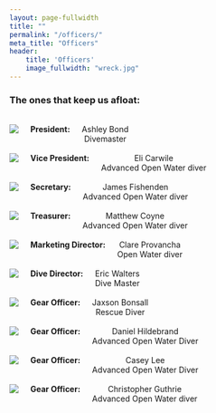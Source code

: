 ```yaml
---
layout: page-fullwidth
title: ""
permalink: "/officers/"
meta_title: "Officers"
header:
    title: 'Officers'
    image_fullwidth: "wreck.jpg" 
---
```


### The ones that keep us afloat:  
<br>  
<div class="row">
  <div class="large-4 columns" style="text-align:center">
      <img src="../images/scvt/people/ashley_small.jpg">
      <strong>President:</strong> Ashley Bond<br>Divemaster<br><br>
      <!--<em>"quote"</em><br><br> -->
  </div>
  <div class="large-4 columns" style="text-align:center">
      <img src="../images/scvt/people/little_eli.jpg">
      <strong>Vice President:</strong> Eli Carwile<br>Advanced Open Water diver<br><br>
  </div>
  <div class="large-4 columns" style="text-align:center">
      <img src="../images/scvt/people/james.jpg">
      <strong>Secretary:</strong> James Fishenden<br>Advanced Open Water diver<br><br>
  </div>
</div>

<div class="row">
  <div class="large-4 columns" style="text-align:center">
      <img src="../images/scvt/people/matthew_small.jpg">
      <strong>Treasurer:</strong> Matthew Coyne<br>Advanced Open Water diver<br><br>
  </div>
  <div class="large-4 columns" style="text-align:center">
      <img src="../images/scvt/people/clare_small.jpg">
      <strong>Marketing Director:</strong> Clare Provancha<br>Open Water diver<br><br>
  </div>
  <div class="large-4 columns" style="text-align:center">
      <img src="../images/scvt/people/eric.jpg">
      <strong>Dive Director:</strong> Eric Walters<br>Dive Master<br><br>
  </div>
</div>

<div class="row">
  <div class="large-4 columns" style="text-align:center">
            <img src="../images/scvt/people/jaxson_small.jpg">
      <strong>Gear Officer:</strong> Jaxson Bonsall<br>Rescue Diver<br><br>
  </div>
  <div class="large-4 columns" style="text-align:center">
      <img src="../images/scvt/people/daniel_small.jpg">
      <strong>Gear Officer:</strong> Daniel Hildebrand<br>Advanced Open Water Diver<br><br>
  </div>
  <div class="large-4 columns" style="text-align:center">
      <img src="../images/scvt/people/casey_small.jpg">
      <strong>Gear Officer:</strong> Casey Lee<br>Advanced Open Water Diver<br><br>
  </div>
</div>

<div class="row">
  <div class="large-4 columns" style="text-align:center">
      <img src="../images/scvt/people/christopher_small.jpg">
      <strong>Gear Officer:</strong> Christopher Guthrie<br>Advanced Open Water diver<br><br>
  </div>
  <div class="large-4 columns" style="text-align:center">
  </div>
  <div class="large-4 columns" style="text-align:center">
  </div>
</div>
